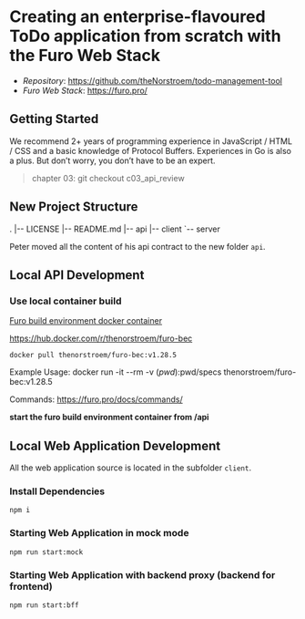 # Creating an enterprise-flavoured ToDo application from scratch with the Furo Web Stack

- _Repository_: https://github.com/theNorstroem/todo-management-tool
- _Furo Web Stack_: https://furo.pro/

## Getting Started
We recommend 2+ years of programming experience in JavaScript / HTML / CSS and a basic knowledge of Protocol Buffers. Experiences in Go is also a plus. But don’t worry, you don’t have to be an expert.

> chapter 03: git checkout c03_api_review
 
## New Project Structure
.
|-- LICENSE
|-- README.md
|-- api
|-- client
`-- server

Peter moved all the content of his api contract to the new folder `api`.

## Local API Development

### Use local container build
[Furo build environment docker container](https://github.com/theNorstroem/furoBEC)

https://hub.docker.com/r/thenorstroem/furo-bec

```shell script
docker pull thenorstroem/furo-bec:v1.28.5
```

Example Usage: docker run -it --rm -v $(pwd):$pwd/specs thenorstroem/furo-bec:v1.28.5

Commands: https://furo.pro/docs/commands/

**start the furo build environment container from /api**

## Local Web Application Development
All the web application source is located in the subfolder `client`.

### Install Dependencies
```
npm i
```

### Starting Web Application in mock mode
```
npm run start:mock
```

### Starting Web Application with backend proxy (backend for frontend)
```
npm run start:bff
```


